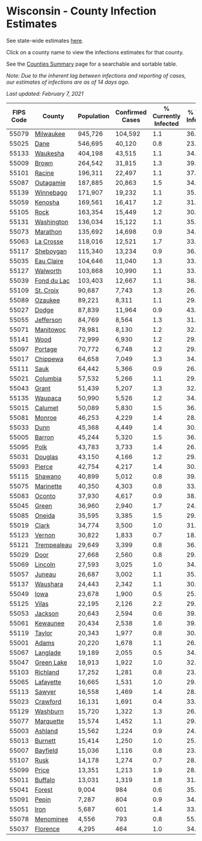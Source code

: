 # Wisconsin - County Infection Estimates

See state-wide estimates [here](/infections/us-wi).

Click on a county name to view the infections estimates for that county.

See the [Counties Summary](/infections/summary-counties) page for a searchable and sortable table.

*Note: Due to the inherent lag between infections and reporting of cases, our estimates of infections are as of 14 days ago.*

*Last updated: February 7, 2021*

|   FIPS Code |                     County |   Population |   Confirmed Cases |   % Currently Infected |   % Total Infected |
|-------------|----------------------------|--------------|-------------------|------------------------|--------------------|
|       55079 |     [Milwaukee](milwaukee) |      945,726 |           104,592 |                    1.1 |               36.2 |
|       55025 |               [Dane](dane) |      546,695 |            40,120 |                    0.8 |               23.3 |
|       55133 |       [Waukesha](waukesha) |      404,198 |            43,515 |                    1.1 |               34.0 |
|       55009 |             [Brown](brown) |      264,542 |            31,815 |                    1.3 |               39.4 |
|       55101 |           [Racine](racine) |      196,311 |            22,497 |                    1.1 |               37.1 |
|       55087 |     [Outagamie](outagamie) |      187,885 |            20,863 |                    1.5 |               34.9 |
|       55139 |     [Winnebago](winnebago) |      171,907 |            19,232 |                    1.1 |               35.6 |
|       55059 |         [Kenosha](kenosha) |      169,561 |            16,417 |                    1.2 |               31.4 |
|       55105 |               [Rock](rock) |      163,354 |            15,449 |                    1.2 |               30.1 |
|       55131 |   [Washington](washington) |      136,034 |            15,122 |                    1.1 |               35.1 |
|       55073 |       [Marathon](marathon) |      135,692 |            14,698 |                    0.9 |               34.4 |
|       55063 |     [La Crosse](la-crosse) |      118,016 |            12,521 |                    1.7 |               33.2 |
|       55117 |     [Sheboygan](sheboygan) |      115,340 |            13,234 |                    0.9 |               36.5 |
|       55035 |   [Eau Claire](eau-claire) |      104,646 |            11,040 |                    1.3 |               33.1 |
|       55127 |       [Walworth](walworth) |      103,868 |            10,990 |                    1.1 |               33.7 |
|       55039 | [Fond du Lac](fond-du-lac) |      103,403 |            12,667 |                    1.1 |               38.9 |
|       55109 |     [St. Croix](st.-croix) |       90,687 |             7,743 |                    1.3 |               26.6 |
|       55089 |         [Ozaukee](ozaukee) |       89,221 |             8,311 |                    1.1 |               29.6 |
|       55027 |             [Dodge](dodge) |       87,839 |            11,964 |                    0.9 |               43.4 |
|       55055 |     [Jefferson](jefferson) |       84,769 |             8,564 |                    1.3 |               31.7 |
|       55071 |     [Manitowoc](manitowoc) |       78,981 |             8,130 |                    1.2 |               32.3 |
|       55141 |               [Wood](wood) |       72,999 |             6,930 |                    1.2 |               29.6 |
|       55097 |         [Portage](portage) |       70,772 |             6,748 |                    1.2 |               29.9 |
|       55017 |       [Chippewa](chippewa) |       64,658 |             7,049 |                    1.3 |               34.4 |
|       55111 |               [Sauk](sauk) |       64,442 |             5,366 |                    0.9 |               26.5 |
|       55021 |       [Columbia](columbia) |       57,532 |             5,266 |                    1.1 |               29.0 |
|       55043 |             [Grant](grant) |       51,439 |             5,207 |                    1.3 |               32.1 |
|       55135 |         [Waupaca](waupaca) |       50,990 |             5,526 |                    1.2 |               34.3 |
|       55015 |         [Calumet](calumet) |       50,089 |             5,830 |                    1.5 |               36.7 |
|       55081 |           [Monroe](monroe) |       46,253 |             4,229 |                    1.4 |               28.5 |
|       55033 |               [Dunn](dunn) |       45,368 |             4,449 |                    1.4 |               30.6 |
|       55005 |           [Barron](barron) |       45,244 |             5,320 |                    1.5 |               36.8 |
|       55095 |               [Polk](polk) |       43,783 |             3,733 |                    1.4 |               26.3 |
|       55031 |         [Douglas](douglas) |       43,150 |             4,166 |                    1.2 |               29.9 |
|       55093 |           [Pierce](pierce) |       42,754 |             4,217 |                    1.4 |               30.8 |
|       55115 |         [Shawano](shawano) |       40,899 |             5,012 |                    0.8 |               39.1 |
|       55075 |     [Marinette](marinette) |       40,350 |             4,303 |                    0.8 |               33.9 |
|       55083 |           [Oconto](oconto) |       37,930 |             4,617 |                    0.9 |               38.5 |
|       55045 |             [Green](green) |       36,960 |             2,940 |                    1.7 |               24.5 |
|       55085 |           [Oneida](oneida) |       35,595 |             3,385 |                    1.5 |               29.8 |
|       55019 |             [Clark](clark) |       34,774 |             3,500 |                    1.0 |               31.8 |
|       55123 |           [Vernon](vernon) |       30,822 |             1,833 |                    0.7 |               18.5 |
|       55121 | [Trempealeau](trempealeau) |       29,649 |             3,399 |                    0.8 |               36.1 |
|       55029 |               [Door](door) |       27,668 |             2,560 |                    0.8 |               29.4 |
|       55069 |         [Lincoln](lincoln) |       27,593 |             3,025 |                    1.0 |               34.4 |
|       55057 |           [Juneau](juneau) |       26,687 |             3,002 |                    1.1 |               35.3 |
|       55137 |       [Waushara](waushara) |       24,443 |             2,342 |                    1.1 |               30.3 |
|       55049 |               [Iowa](iowa) |       23,678 |             1,900 |                    0.5 |               25.4 |
|       55125 |             [Vilas](vilas) |       22,195 |             2,126 |                    2.2 |               29.5 |
|       55053 |         [Jackson](jackson) |       20,643 |             2,594 |                    0.6 |               39.9 |
|       55061 |       [Kewaunee](kewaunee) |       20,434 |             2,538 |                    1.6 |               39.2 |
|       55119 |           [Taylor](taylor) |       20,343 |             1,977 |                    0.8 |               30.5 |
|       55001 |             [Adams](adams) |       20,220 |             1,678 |                    1.1 |               26.1 |
|       55067 |       [Langlade](langlade) |       19,189 |             2,055 |                    0.5 |               34.2 |
|       55047 |   [Green Lake](green-lake) |       18,913 |             1,922 |                    1.0 |               32.2 |
|       55103 |       [Richland](richland) |       17,252 |             1,281 |                    0.8 |               23.5 |
|       55065 |     [Lafayette](lafayette) |       16,665 |             1,531 |                    1.0 |               29.1 |
|       55113 |           [Sawyer](sawyer) |       16,558 |             1,469 |                    1.4 |               28.8 |
|       55023 |       [Crawford](crawford) |       16,131 |             1,691 |                    0.4 |               33.3 |
|       55129 |       [Washburn](washburn) |       15,720 |             1,322 |                    1.3 |               26.0 |
|       55077 |     [Marquette](marquette) |       15,574 |             1,452 |                    1.1 |               29.8 |
|       55003 |         [Ashland](ashland) |       15,562 |             1,224 |                    0.9 |               24.5 |
|       55013 |         [Burnett](burnett) |       15,414 |             1,250 |                    1.0 |               25.3 |
|       55007 |       [Bayfield](bayfield) |       15,036 |             1,116 |                    0.8 |               23.1 |
|       55107 |               [Rusk](rusk) |       14,178 |             1,274 |                    0.7 |               28.5 |
|       55099 |             [Price](price) |       13,351 |             1,213 |                    1.9 |               28.3 |
|       55011 |         [Buffalo](buffalo) |       13,031 |             1,319 |                    1.8 |               31.4 |
|       55041 |           [Forest](forest) |        9,004 |               984 |                    0.6 |               35.0 |
|       55091 |             [Pepin](pepin) |        7,287 |               804 |                    0.9 |               34.5 |
|       55051 |               [Iron](iron) |        5,687 |               601 |                    1.4 |               33.0 |
|       55078 |     [Menominee](menominee) |        4,556 |               793 |                    0.8 |               55.3 |
|       55037 |       [Florence](florence) |        4,295 |               464 |                    1.0 |               34.6 |
